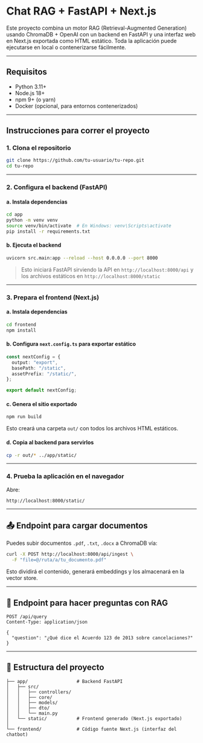 # Chat RAG + FastAPI + Next.js

Este proyecto combina un motor RAG (Retrieval-Augmented Generation) usando ChromaDB + OpenAI con un backend en FastAPI y una interfaz web en Next.js exportada como HTML estático. Toda la aplicación puede ejecutarse en local o contenerizarse fácilmente.

---

## Requisitos

- Python 3.11+
- Node.js 18+
- npm 9+ (o yarn)
- Docker (opcional, para entornos contenerizados)

---

## Instrucciones para correr el proyecto

### 1. Clona el repositorio

```bash
git clone https://github.com/tu-usuario/tu-repo.git
cd tu-repo
```

---

### 2. Configura el backend (FastAPI)

#### a. Instala dependencias

```bash
cd app
python -m venv venv
source venv/bin/activate  # En Windows: venv\Scripts\activate
pip install -r requirements.txt
```

#### b. Ejecuta el backend

```bash
uvicorn src.main:app --reload --host 0.0.0.0 --port 8000
```

> Esto iniciará FastAPI sirviendo la API en `http://localhost:8000/api` y los archivos estáticos en `http://localhost:8000/static`

---

### 3. Prepara el frontend (Next.js)

#### a. Instala dependencias

```bash
cd frontend
npm install
```

#### b. Configura `next.config.ts` para exportar estático

```ts
const nextConfig = {
  output: "export",
  basePath: "/static",
  assetPrefix: "/static/",
};

export default nextConfig;
```

#### c. Genera el sitio exportado

```bash
npm run build
```

Esto creará una carpeta `out/` con todos los archivos HTML estáticos.

#### d. Copia al backend para servirlos

```bash
cp -r out/* ../app/static/
```

---

### 4. Prueba la aplicación en el navegador

Abre:

```
http://localhost:8000/static/
```

---

## 📤 Endpoint para cargar documentos

Puedes subir documentos `.pdf`, `.txt`, `.docx` a ChromaDB vía:

```bash
curl -X POST http://localhost:8000/api/ingest \
  -F "file=@/ruta/a/tu_documento.pdf"
```

Esto dividirá el contenido, generará embeddings y los almacenará en la vector store.

---

## 💬 Endpoint para hacer preguntas con RAG

```
POST /api/query
Content-Type: application/json

{
  "question": "¿Qué dice el Acuerdo 123 de 2013 sobre cancelaciones?"
}
```


---

## 📂 Estructura del proyecto

```
├── app/                  # Backend FastAPI
│   ├── src/
│   │   ├── controllers/
│   │   ├── core/
│   │   ├── models/
│   │   ├── dto/
│   │   └── main.py
│   └── static/           # Frontend generado (Next.js exportado)
│
└── frontend/             # Código fuente Next.js (interfaz del chatbot)
```
